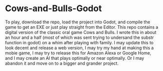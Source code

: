 # Cows-and-Bulls-Godot
To play, download the repo, load the project into Godot, and compile the game to get an EXE or just play straight from the Editor. This repo contains a digital version of the classic oral game Cows and Bulls. I wrote this in about an hour and a half (most of which was sent trying to undersand the substr function in godot) on a whim after playing with family. I may update this to look decent and release a web version, I may try my hand at making this a mobie game, I may try to release this for Amazon Alexa or Google Home, and I may create an AI that plays optimally or near optimally. Or I may abandon it and move on to a bigger and grander project. 

